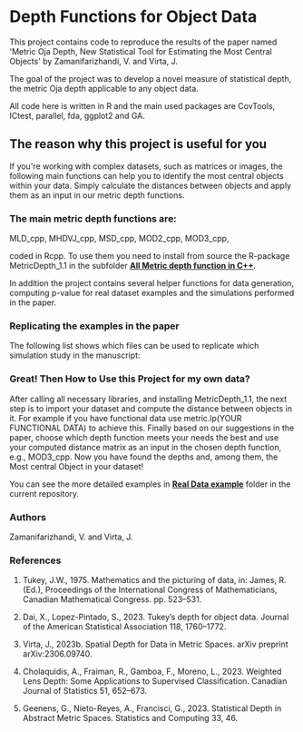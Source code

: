 # Depth Functions for Object Data

This project contains code to reproduce the results of the paper named 'Metric Oja Depth, New Statistical Tool for
Estimating the Most Central Objects' by Zamanifarizhandi, V. and Virta, J.

The goal of the project was to develop a novel measure of statistical depth, the metric Oja depth applicable to any object data. 

All code here is written in R and the main used packages are CovTools, ICtest, parallel, fda, ggplot2 and GA.

## The reason why this project is useful for you
If you're working with complex datasets, such as matrices or images, the following main functions can help you to identify the most central objects within your data. Simply calculate the distances between objects and apply them as an input in our metric depth functions.

### The main metric depth functions are:

MLD_cpp, MHDVJ_cpp, MSD_cpp, MOD2_cpp, MOD3_cpp,

coded in Rcpp. To use them you need to install from source the R-package MetricDepth_1.1 in the subfolder [**All Metric depth function in C++**](https://github.com/vidazamani/Depth-functions-for-Object-Data/tree/main/All%20Metric%20depth%20function%20in%20C%2B%2B).

In addition the project contains several helper functions for data generation, computing p-value for real dataset examples and the simulations performed in the paper.

### Replicating the examples in the paper

The following list shows which files can be used to replicate which simulation study in the manuscript:


### Great! Then How to Use this Project for my own data?

After calling all necessary libraries, and installing MetricDepth_1.1, the next step is to import your dataset and compute the distance between objects in it. For example if you have functional data use metric.lp(YOUR FUNCTIONAL DATA) to achieve this. Finally based on our suggestions in the paper, choose which depth function meets your needs the best and use your computed distance matrix as an input in the chosen depth function, e.g., MOD3_cpp. Now you have found the depths and, among them, the Most central Object in your dataset!

You can see the more detailed examples in [**Real Data example**](https://github.com/vidazamani/Depth-functions-for-Object-Data/tree/15c63bb935e6261f982a280901ab1a48eae834b9/Real%20data%20examples) folder in the current repository.




### Authors

Zamanifarizhandi, V. and Virta, J.


### References
1. Tukey, J.W., 1975. Mathematics and the picturing of data, in: James,
R. (Ed.), Proceedings of the International Congress of Mathematicians,
Canadian Mathematical Congress. pp. 523–531.

2. Dai, X., Lopez-Pintado, S., 2023. Tukey’s depth for object data. Journal
of the American Statistical Association 118, 1760–1772.

3. Virta, J., 2023b. Spatial Depth for Data in Metric Spaces. arXiv preprint
arXiv:2306.09740.

4. Cholaquidis, A., Fraiman, R., Gamboa, F., Moreno, L., 2023. Weighted
Lens Depth: Some Applications to Supervised Classification. Canadian
Journal of Statistics 51, 652–673.

5. Geenens, G., Nieto-Reyes, A., Francisci, G., 2023. Statistical Depth in
Abstract Metric Spaces. Statistics and Computing 33, 46.
